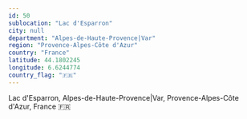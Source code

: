 ```yaml
---
id: 50
sublocation: "Lac d'Esparron"
city: null
department: "Alpes-de-Haute-Provence|Var"
region: "Provence-Alpes-Côte d'Azur"
country: "France"
latitude: 44.1802245
longitude: 6.6244774
country_flag: "🇫🇷"
---
```

Lac d'Esparron, Alpes-de-Haute-Provence|Var, Provence-Alpes-Côte d'Azur, France 🇫🇷